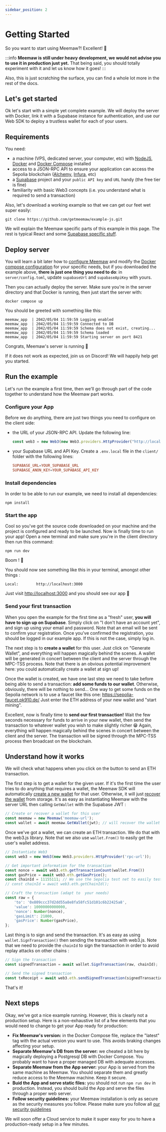 ```yaml
---
sidebar_position: 2
---
```


# Getting Started

So you want to start using Meemaw?! Excellent! 🤘

:::info
**Meemaw is still under heavy development, we would not advise you to use it in production just yet.** That being said, you should totally experiment with it and let us know how it goes!
:::

Also, this is just scratching the surface, you can find a whole lot more in the rest of the docs.

## Let's get started

Ok let's start with a simple yet complete example. We will deploy the server with Docker, link it with a Supabase instance for authentication, and use our Web SDK to deploy a trustless wallet for each of your users.

## Requirements

You need:

* a machine (VPS, dedicated server, your computer, etc) with [NodeJS](https://nodejs.org/), [Docker](https://docs.docker.com/get-docker/) and [Docker Compose](https://docs.docker.com/compose/install/) installed
* access to a JSON-RPC API to ensure your application can access the Sepolia blockchain ([Alchemy](https://www.alchemy.com/), [Infura](https://www.infura.io/), etc)
* a [Supabase](https://supabase.com/) project and your `public API key` and `URL` handy (the free tier is fine)
* familiarity with basic Web3 concepts (i.e. you understand what is required to send a transaction)

Also, let's download a working example so that we can get our feet wet super easily:

```
git clone https://github.com/getmeemaw/example-js.git
```

We will explain the Meemaw specific parts of this example in this page. The rest is typical React and some [Supabase specific stuff](https://supabase.com/docs/guides/auth/auth-helpers/auth-ui).

## Deploy server

You will learn a bit later how to [configure Meemaw](/docs/server#config) and modify the [Docker compose configuration](/docs/server#docker-compose) for your specific needs, but if you downloaded the example above, **there is just one thing you need to do**: in `server/config.toml`, update `supabaseUrl` and `supabaseApiKey` with yours.

Then you can actually deploy the server. Make sure you're in the server directory and that Docker is running, then just start the server with:

```
docker compose up
```

You should be greeted with something like this:
```
meemaw_app  | 2042/05/04 11:59:59 Logging enabled
meemaw_app  | 2042/05/04 11:59:59 Connected to DB
meemaw_app  | 2042/05/04 11:59:59 Schema does not exist, creating...
meemaw_app  | 2042/05/04 11:59:59 Schema loaded
meemaw_app  | 2042/05/04 11:59:59 Starting server on port 8421
```

Congrats, Meemaw's server is running 🎉

If it does not work as expected, join us on Discord! We will happily help get you started.

## Run the example

Let's run the example a first time, then we'll go through part of the code together to understand how the Meemaw part works.

### Configure your App
Before we do anything, there are just two things you need to configure on the client side: 
- the URL of your JSON-RPC API. Update the following line:
    ```javascript title="client/src/app/tx.jsx"
    const web3 = new Web3(new Web3.providers.HttpProvider("http://localhost:8421/rpc"));
    ```
- your Supabase URL and API Key. Create a `.env.local` file in the `client/` folder with the following lines:
    ```toml title=".env.local"
    SUPABASE_URL=YOUR_SUPABASE_URL
    SUPABASE_ANON_KEY=YOUR_SUPABASE_API_KEY
    ```

### Install dependencies
In order to be able to run our example, we need to install all dependencies:

```
npm install
```

### Start the app

Cool so you've got the source code downloaded on your machine and the project is configured and ready to be launched. Now is finally time to run your app! Open a new terminal and make sure you're in the client directory then run this command:

```
npm run dev
```

Boom ! 🎉

You should now see something like this in your terminal, amongst other things :

```
Local:        http://localhost:3000
```

Just visit [http://localhost:3000](http://localhost:3000) and you should see our app 🥳

### Send your first transaction
When you open the example for the first time as a "fresh" user, **you will have to sign up on Supabase**. Simply click on "I don't have an account yet", and sign up using your email and password. Note that an email will be sent to confirm your registration. Once you've confirmed the registration, you should be logged in our example app. If this is not the case, simply log in.

The next step is to **create a wallet** for this user. Just click on "Generate Wallet", and everything will happen magically behind the scenes. A wallet will be generated in concert between the client and the server through the MPC-TSS process. Note that there is an obvious potential improvement here: you could automatically create a wallet at sign up!

Once the wallet is created, we have one last step we need to take before being able to send a transaction: **add some funds to our wallet**. Otherwise, obviously, there will be nothing to send... One way to get some funds on the Sepolia network is to use a faucet like this one: https://sepolia-faucet.pk910.de/ Just enter the ETH address of your new wallet and "start mining".

Excellent, now is finally time to **send our first transaction!** Wait the few seconds necessary for funds to arrive in your new wallet, then send the transaction to whatever wallet you wish to make slightly richer 😁 Again, everything will happen magically behind the scenes in concert between the client and the server. The transaction will be signed through the MPC-TSS process then broadcast on the blockchain.

## Understand how it works
We will check what happens when you click on the button to send an ETH transaction.

The first step is to get a wallet for the given user. If it's the first time the user tries to do anything that requires a wallet, the Meemaw SDK will automatically [create a new wallet](/docs/how-does-it-work) for that user. Otherwise, it will just [recover the wallet](/docs/how-does-it-work) from storage. It's as easy as instantiating Meemaw with the server URL then calling `GetWallet` with the Supabase JWT :

```javascript title="client/src/app/tx.jsx"
// Create or recover a wallet for this user
const meemaw = new Meemaw('meemaw-url');
const wallet = await meemaw.GetWallet(jwt); // will recover the wallet if exists for the user or create a new one
```

Once we've got a wallet, we can create an ETH transaction. We do that with the web3.js library. Note that we also use `wallet.From()` to easily get the user's wallet address.

```javascript title="client/src/app/tx.jsx"
// Instantiate Web3
const web3 = new Web3(new Web3.providers.HttpProvider('rpc-url'));

// Get important information for the transaction
const nonce = await web3.eth.getTransactionCount(wallet.From())
const gasPrice = await web3.eth.getGasPrice();
const chainId = 11155111; // We use the Sepolia test net to easily test the whole process
// const chainId = await web3.eth.getChainId();

// Craft the transaction (adapt to  your needs)   
const raw = {
    'to': '0x809ccc37d2dd55a8e8fa58fc51d101c6b22425a8',
    'value': 10000000000000, 
    'nonce': Number(nonce),
    'gasLimit': 21000,
    'gasPrice': Number(gasPrice),
};
```

Last thing is to sign and send the transaction. It's as easy as using `wallet.SignTransaction()` then sending the transaction with web3.js. Note that we need to provide the `chainId` to sign the transaction in order to avoid replay attacks on other chains :

```javascript title="client/src/app/tx.jsx"
// Sign the transaction
const signedTransaction = await wallet.SignTransaction(raw, chainId);

// Send the signed transaction
const txReceipt = await web3.eth.sendSignedTransaction(signedTransaction);
```

That's it! 

## Next steps

Okay, we've got a nice example running. However, this is clearly not a production setup. Here is a non-exhaustive list of a few elements that you would need to change to get your App ready for production:

* **Fix Meemaw's version:** in the Docker Compose file, replace the "latest" tag with the actual version you want to use. This avoids braking changes affecting your setup.
* **Separate Meemaw's DB from the server:** we cheated a bit here by magically deploying a Postgresql DB with Docker Compose. You probably want to have a proper managed DB with adequate accesses.
* **Separate Meemaw from the App server:** your App is served from the same machine as Meemaw. You should separate them and greatly reduce access to the Meemaw machine. Keep it secure.
* **Buid the App and serve static files:** you should not run `npm run dev` in production. Instead, you should build the App and serve the files through a proper web server.
* **Follow security guidelines:** your Meemaw installation is only as secure as the security measures you follow. Please make sure you follow all [our security guidelines](/docs/security)

We will soon offer a Cloud service to make it super easy for you to have a production-ready setup in a few minutes.